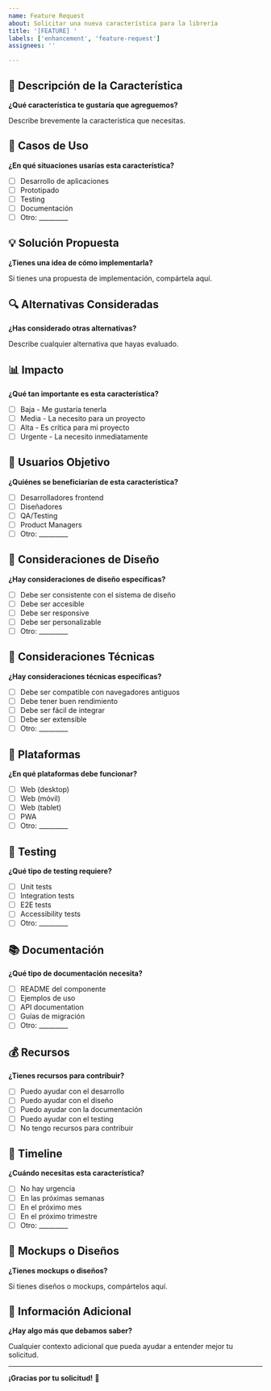 ```yaml
---
name: Feature Request
about: Solicitar una nueva característica para la librería
title: '[FEATURE] '
labels: ['enhancement', 'feature-request']
assignees: ''

---
```


## 🚀 Descripción de la Característica

**¿Qué característica te gustaría que agreguemos?**

Describe brevemente la característica que necesitas.

## 🎯 Casos de Uso

**¿En qué situaciones usarías esta característica?**

- [ ] Desarrollo de aplicaciones
- [ ] Prototipado
- [ ] Testing
- [ ] Documentación
- [ ] Otro: _________

## 💡 Solución Propuesta

**¿Tienes una idea de cómo implementarla?**

Si tienes una propuesta de implementación, compártela aquí.

## 🔍 Alternativas Consideradas

**¿Has considerado otras alternativas?**

Describe cualquier alternativa que hayas evaluado.

## 📊 Impacto

**¿Qué tan importante es esta característica?**

- [ ] Baja - Me gustaría tenerla
- [ ] Media - La necesito para un proyecto
- [ ] Alta - Es crítica para mi proyecto
- [ ] Urgente - La necesito inmediatamente

## 👥 Usuarios Objetivo

**¿Quiénes se beneficiarían de esta característica?**

- [ ] Desarrolladores frontend
- [ ] Diseñadores
- [ ] QA/Testing
- [ ] Product Managers
- [ ] Otro: _________

## 🎨 Consideraciones de Diseño

**¿Hay consideraciones de diseño específicas?**

- [ ] Debe ser consistente con el sistema de diseño
- [ ] Debe ser accesible
- [ ] Debe ser responsive
- [ ] Debe ser personalizable
- [ ] Otro: _________

## 🔧 Consideraciones Técnicas

**¿Hay consideraciones técnicas específicas?**

- [ ] Debe ser compatible con navegadores antiguos
- [ ] Debe tener buen rendimiento
- [ ] Debe ser fácil de integrar
- [ ] Debe ser extensible
- [ ] Otro: _________

## 📱 Plataformas

**¿En qué plataformas debe funcionar?**

- [ ] Web (desktop)
- [ ] Web (móvil)
- [ ] Web (tablet)
- [ ] PWA
- [ ] Otro: _________

## 🧪 Testing

**¿Qué tipo de testing requiere?**

- [ ] Unit tests
- [ ] Integration tests
- [ ] E2E tests
- [ ] Accessibility tests
- [ ] Otro: _________

## 📚 Documentación

**¿Qué tipo de documentación necesita?**

- [ ] README del componente
- [ ] Ejemplos de uso
- [ ] API documentation
- [ ] Guías de migración
- [ ] Otro: _________

## 💰 Recursos

**¿Tienes recursos para contribuir?**

- [ ] Puedo ayudar con el desarrollo
- [ ] Puedo ayudar con el diseño
- [ ] Puedo ayudar con la documentación
- [ ] Puedo ayudar con el testing
- [ ] No tengo recursos para contribuir

## 📅 Timeline

**¿Cuándo necesitas esta característica?**

- [ ] No hay urgencia
- [ ] En las próximas semanas
- [ ] En el próximo mes
- [ ] En el próximo trimestre
- [ ] Otro: _________

## 📸 Mockups o Diseños

**¿Tienes mockups o diseños?**

Si tienes diseños o mockups, compártelos aquí.

## 📝 Información Adicional

**¿Hay algo más que debamos saber?**

Cualquier contexto adicional que pueda ayudar a entender mejor tu solicitud.

---

**¡Gracias por tu solicitud!** 🎉
